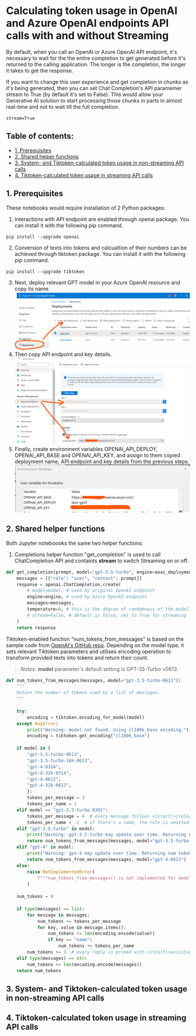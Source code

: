 # Calculating token usage in OpenAI and Azure OpenAI endpoints API calls with and without Streaming
By default, when you call an OpenAI or Azure OpenAI API endpoint, it's necessary to wait for the the entire completion to get generated before it's returned to the calling application. The longer is the completion, the longer it takes to get the response.

If you want to change this user experience and get completion in chunks as it's being generated, then you can set Chat Completion's API paramemer stream to True (by default it's set to False). This would allow your Generative AI solution to start processing those chunks in parts in almost real-time and not to wait till the full completion.
```
stream=True
```

## Table of contents:
- [1. Prerequisites](https://github.com/LazaUK/AOAI-Streaming-TokenUsage/blob/main/README.md#1-prerequisites)
- [2. Shared helper functions](https://github.com/LazaUK/AOAI-Streaming-TokenUsage/blob/main/README.md#2-shared-helper-functions)
- [3. System- and Tiktoken-calculated token usage in non-streaming API calls](https://github.com/LazaUK/AOAI-Streaming-TokenUsage#3-system--and-tiktoken-calculated-token-usage-in-non-streaming-api-calls)
- [4. Tiktoken-calculated token usage in streaming API calls]()

## 1. Prerequisites
These notebooks would require installation of 2 Python packages:
1. Interactions with API endpoint are enabled through openai package. You can install it with the following pip command.
```
pip install --upgrade openai
```
2. Conversion of texts into tokens and calcualtion of their numbers can be achieved through tiktoken package. You can install it with the following pip command.
```
pip install --upgrade tiktoken
```
3. Next, deploy relevant GPT model in your Azure OpenAI resource and copy its name.
![screenshot_1_deploy](images/tiktoken_1_deploy.png)
4. Then copy API endpoint and key details.
![screenshot_1_access](images/tiktoken_1_access.png)
5. Finally, create environment variables OPENAI_API_DEPLOY, OPENAI_API_BASE and OPENAI_API_KEY, and assign to them copied deployment name, API endpoint and key details from the previous steps.
![screenshot_1_environ](images/tiktoken_1_environ.png)

## 2. Shared helper functions
Both Jupyter noteboooks the same two helper functions:
1. Completions helper function "get_completion" is used to call ChatCompletion API and containts **stream** to switch Streaming on or off.
``` Python
def get_completion(prompt, model="gpt-3.5-turbo", engine=aoai_deployment):
    messages = [{"role": "user", "content": prompt}]
    response = openai.ChatCompletion.create(
        # model=model, # used by original OpenAI endpoint
        engine=engine, # used by Azure OpenAI endpoint
        messages=messages,
        temperature=0, # this is the degree of randomness of the model's output
        # stream=False, # default is False, set to True for streaming
    )
    return response
```
Tiktoken-enabled function "num_tokens_from_messages" is based on the sample code from [OpenAI's GitHub repo](https://github.com/openai/openai-cookbook/blob/main/examples/How_to_count_tokens_with_tiktoken.ipynb). Depending on the model type, it sets relevant Tiktoken parameters and utilises encoding operation to transform provided texts into tokens and return their count.

> *Notes*: **model** parameter's default setting is GPT-35-Turbo v0613. 
``` Python
def num_tokens_from_messages(messages, model="gpt-3.5-turbo-0613"):
    """
    Return the number of tokens used by a list of messages.
    """
    
    try:
        encoding = tiktoken.encoding_for_model(model)
    except KeyError:
        print("Warning: model not found. Using cl100k_base encoding.")
        encoding = tiktoken.get_encoding("cl100k_base")

    if model in {
        "gpt-3.5-turbo-0613",
        "gpt-3.5-turbo-16k-0613",
        "gpt-4-0314",
        "gpt-4-32k-0314",
        "gpt-4-0613",
        "gpt-4-32k-0613",
        }:
        tokens_per_message = 3
        tokens_per_name = 1
    elif model == "gpt-3.5-turbo-0301":
        tokens_per_message = 4  # every message follows <|start|>{role/name}\n{content}<|end|>\n
        tokens_per_name = -1  # if there's a name, the role is omitted
    elif "gpt-3.5-turbo" in model:
        print("Warning: gpt-3.5-turbo may update over time. Returning num tokens assuming gpt-3.5-turbo-0613.")
        return num_tokens_from_messages(messages, model="gpt-3.5-turbo-0613")
    elif "gpt-4" in model:
        print("Warning: gpt-4 may update over time. Returning num tokens assuming gpt-4-0613.")
        return num_tokens_from_messages(messages, model="gpt-4-0613")
    else:
        raise NotImplementedError(
            f"""num_tokens_from_messages() is not implemented for model {model}. See https://github.com/openai/openai-python/blob/main/chatml.md for information on how messages are converted to tokens."""
        )
    
    num_tokens = 0

    if type(messages) == list:
        for message in messages:
            num_tokens += tokens_per_message
            for key, value in message.items():
                num_tokens += len(encoding.encode(value))
                if key == "name":
                    num_tokens += tokens_per_name
        num_tokens += 3  # every reply is primed with <|start|>assistant<|message|>
    elif type(messages) == str:
        num_tokens += len(encoding.encode(messages))
    return num_tokens
```

## 3. System- and Tiktoken-calculated token usage in non-streaming API calls

## 4. Tiktoken-calculated token usage in streaming API calls
